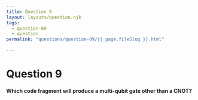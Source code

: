 ```yaml
---
title: Question 9
layout: layouts/question.njk
tags:
  - question-09
  - question
permalink: "questions/question-09/{{ page.fileSlug }}.html"

---
```

# Question 9

#### Which code fragment will produce a multi-qubit gate other than a CNOT?
